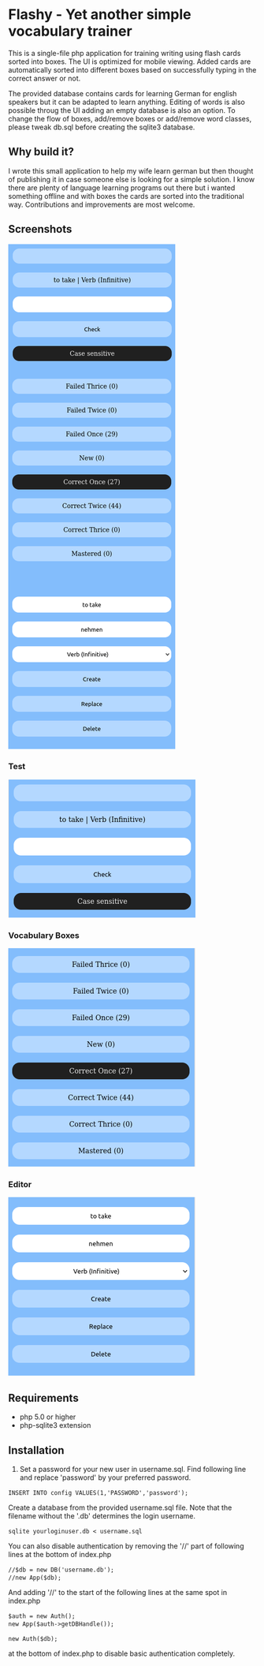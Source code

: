 # Flashy - Yet another simple vocabulary trainer

This is a single-file php application for training writing using flash cards sorted into boxes.
The UI is optimized for mobile viewing. Added cards are automatically sorted into different boxes based on successfully typing in the correct answer or not.

The provided database contains cards for learning German for english speakers but it can be adapted to learn anything. Editing of words is also possible throug the UI adding an empty database is also an option. To change the flow of boxes, add/remove boxes or add/remove word classes, please tweak db.sql before creating the sqlite3 database.

## Why build it?
I wrote this small application to help my wife learn german but then thought of publishing it in case someone else is looking for a simple solution. I know there are plenty of language learning programs out there but i wanted something offline and with boxes the cards are sorted into the traditional way. Contributions and improvements are most welcome.

## Screenshots
![App UI](doc/app.png)

### Test
![Test Area](doc/test.png)

### Vocabulary Boxes
![Test Area](doc/boxes.png)

### Editor
![Test Area](doc/editor.png)


## Requirements

- php 5.0 or higher
- php-sqlite3 extension

## Installation
1. Set a password for your new user in username.sql. Find following line and replace 'password' by your preferred password.
```
INSERT INTO config VALUES(1,'PASSWORD','password');
```

Create a database from the provided username.sql file. Note that the filename without the '.db' determines the login username.
```
sqlite yourloginuser.db < username.sql
```


You can also disable authentication by removing the '//' part of following lines at the bottom of index.php
```
//$db = new DB('username.db');
//new App($db);
```

And adding '//' to the start of the following lines at the same spot in index.php
```
$auth = new Auth();
new App($auth->getDBHandle());
```




```
new Auth($db);
```
at the bottom of index.php to disable basic authentication completely.

